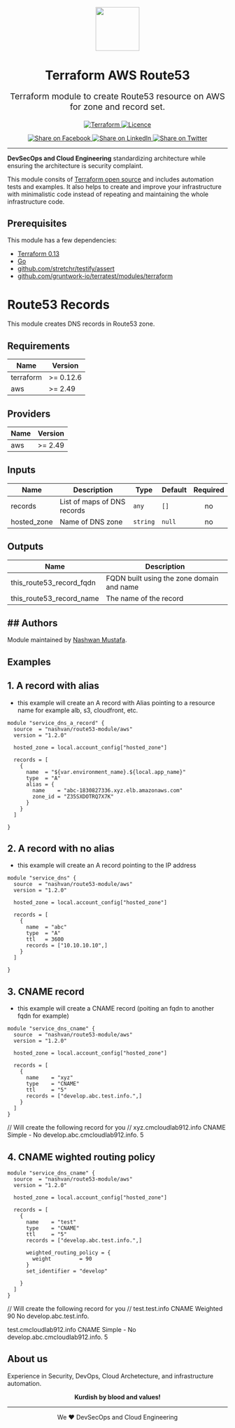 <!-- This file was automatically generated by the `geine`. Make all changes to `README.yaml` and run `make readme` to rebuild this file. -->

<p align="center"> <img src="https://user-images.githubusercontent.com/50652676/62349836-882fef80-b51e-11e9-99e3-7b974309c7e3.png" width="100" height="100"></p>


<h1 align="center">
    Terraform AWS Route53
</h1>

<p align="center" style="font-size: 1.2rem;"> 
    Terraform module to create Route53 resource on AWS for zone and record set.
     </p>

<p align="center">

<a href="https://www.terraform.io">
  <img src="https://img.shields.io/badge/terraform-v0.13-green" alt="Terraform">
</a>
<a href="LICENSE.md">
  <img src="https://img.shields.io/badge/License-MIT-blue.svg" alt="Licence">
</a>


</p>
<p align="center">

<a href='https://facebook.com/sharer/sharer.php?u=https://github.com/nashvan/terraform-aws-route53-module'>
  <img title="Share on Facebook" src="https://user-images.githubusercontent.com/50652676/62817743-4f64cb80-bb59-11e9-90c7-b057252ded50.png" />
</a>
<a href='https://www.linkedin.com/shareArticle?mini=true&title=Terraform+AWS+Route53&url=https://github.com/nashvan/terraform-aws-route53-module'>
  <img title="Share on LinkedIn" src="https://user-images.githubusercontent.com/50652676/62817742-4e339e80-bb59-11e9-87b9-a1f68cae1049.png" />
</a>
<a href='https://twitter.com/intent/tweet/?text=Terraform+AWS+Route53&url=https://github.com/nashvan/terraform-aws-route53-module'>
  <img title="Share on Twitter" src="https://user-images.githubusercontent.com/50652676/62817740-4c69db00-bb59-11e9-8a79-3580fbbf6d5c.png" />
</a>

</p>
<hr>


**DevSecOps and Cloud Engineering** standardizing architecture while ensuring the architecture is security complaint.  

This module consits of [Terraform open source](https://www.terraform.io/) and includes automation tests and examples. It also helps to create and improve your infrastructure with minimalistic code instead of repeating and maintaining the whole infrastructure code.


## Prerequisites

This module has a few dependencies: 

- [Terraform 0.13](https://learn.hashicorp.com/terraform/getting-started/install.html)
- [Go](https://golang.org/doc/install)
- [github.com/stretchr/testify/assert](https://github.com/stretchr/testify)
- [github.com/gruntwork-io/terratest/modules/terraform](https://github.com/gruntwork-io/terratest)


# Route53 Records

This module creates DNS records in Route53 zone.

<!-- BEGINNING OF PRE-COMMIT-TERRAFORM DOCS HOOK -->
## Requirements

| Name | Version |
|------|---------|
| terraform | >= 0.12.6 |
| aws | >= 2.49 |

## Providers

| Name | Version |
|------|---------|
| aws | >= 2.49 |

## Inputs

| Name | Description | Type | Default | Required |
|------|-------------|------|---------|:--------:|
| records | List of maps of DNS records | `any` | `[]` | no |
| hosted_zone | Name of DNS zone | `string` | `null` | no |

## Outputs

| Name | Description |
|------|-------------|
| this\_route53\_record\_fqdn | FQDN built using the zone domain and name |
| this\_route53\_record\_name | The name of the record |

<!-- END OF PRE-COMMIT-TERRAFORM DOCS HOOK -->

## ## Authors

Module maintained by [Nashwan Mustafa](https://www.linkedin.com/in/nashwan-mustafa/).


## Examples

## 1. A record with alias
- this example will create an A record with Alias pointing to a resource name for example alb, s3, cloudfront, etc. 

```
module "service_dns_a_record" {
  source  = "nashvan/route53-module/aws"
  version = "1.2.0"

  hosted_zone = local.account_config["hosted_zone"]
  
  records = [
    {
      name  = "${var.environment_name}.${local.app_name}"
      type  = "A"
      alias = {
        name    = "abc-1830827336.xyz.elb.amazonaws.com"
        zone_id = "Z35SXDOTRQ7X7K"
      }
    }
  ]

}
```


## 2. A record with no alias
- this example will create an A record pointing to the IP address

```
module "service_dns" {
  source  = "nashvan/route53-module/aws"
  version = "1.2.0"

  hosted_zone = local.account_config["hosted_zone"]
  
  records = [
    {
      name  = "abc"
      type  = "A"
      ttl   = 3600
      records = ["10.10.10.10",]
    }
  ]

}

```


## 3. CNAME record
- this example will create a CNAME record (poiting an fqdn to another fqdn for example)

```
module "service_dns_cname" {
  source  = "nashvan/route53-module/aws"
  version = "1.2.0"

  hosted_zone = local.account_config["hosted_zone"]
  
  records = [
    {
      name    = "xyz"
      type    = "CNAME"
      ttl     = "5"
      records = ["develop.abc.test.info.",]
    }
  ]
}
```
// Will create the following record for you
// xyz.cmcloudlab912.info	CNAME	Simple	-	No	develop.abc.cmcloudlab912.info. 5

## 4. CNAME wighted routing policy 

```
module "service_dns_cname" {
  source  = "nashvan/route53-module/aws"
  version = "1.2.0"

  hosted_zone = local.account_config["hosted_zone"]
  
  records = [
    {
      name    = "test"
      type    = "CNAME"
      ttl     = "5"
      records = ["develop.abc.test.info.",]

      weighted_routing_policy = {
        weight         = 90
      }
      set_identifier = "develop"

    }
  ]
}
```
// Will create the following record for you
// test.test.info	CNAME	Weighted	90	No	develop.abc.test.info.


test.cmcloudlab912.info	CNAME	Simple	-	No	develop.abc.cmcloudlab912.info. 5


## About us

Experience in Security, DevOps, Cloud Archetecture, and infrastructure automation.

<p align="center"> <b> Kurdish by blood and values!</b></p>
<hr />
<p align="center">We ❤️  DevSecOps and Cloud Engineering </p>

[linkedin]: https://www.linkedin.com/in/nashwan-mustafa/

